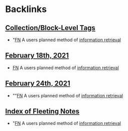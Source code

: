 
# Backlinks
## [Collection/Block-Level Tags](<Collection/Block-Level Tags.md>)
- "[FN](<FN.md>) A users planned method of [information retrieval](<information retrieval.md>)

## [February 18th, 2021](<February 18th, 2021.md>)
- [FN](<FN.md>) A users planned method of [information retrieval](<information retrieval.md>)

## [February 24th, 2021](<February 24th, 2021.md>)
- ""[FN](<FN.md>) A users planned method of [information retrieval](<information retrieval.md>)

## [Index of Fleeting Notes](<Index of Fleeting Notes.md>)
- "[FN](<FN.md>) A users planned method of [information retrieval](<information retrieval.md>)

